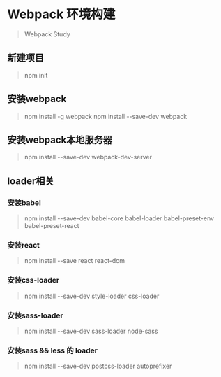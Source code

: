 # Webpack 环境构建
> Webpack Study


## 新建项目
> npm init

## 安装webpack
> npm install -g webpack
> npm install --save-dev webpack

## 安装webpack本地服务器
> npm install --save-dev webpack-dev-server

## loader相关
### 安装babel 
> npm install --save-dev babel-core babel-loader babel-preset-env babel-preset-react

### 安装react
> npm install --save react react-dom

### 安装css-loader
> npm install --save-dev style-loader css-loader

### 安装sass-loader
> npm install --save-dev sass-loader node-sass

### 安装sass && less 的 loader
> npm install --save-dev postcss-loader autoprefixer